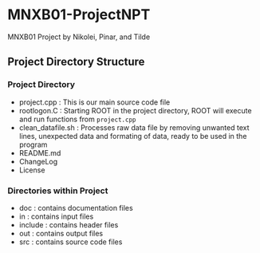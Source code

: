 
# MNXB01-ProjectNPT
MNXB01 Project by Nikolei, Pinar, and Tilde

## Project Directory Structure
### Project Directory

- project.cpp       : This is our main source code file
- rootlogon.C       : Starting ROOT in the project directory, ROOT will execute and run functions from `project.cpp`
- clean_datafile.sh : Processes raw data file by removing unwanted text lines, unexpected data and formating of data, ready to be used in the program
- README.md
- ChangeLog
- License

### Directories within Project
- doc     : contains documentation files
- in      : contains input files
- include : contains header files
- out     : contains output files
- src     : contains source code files
